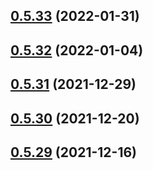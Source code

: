 ## [0.5.33](https://github.com/vegaprotocol/token-frontend/compare/0.5.32...0.5.33) (2022-01-31)



## [0.5.32](https://github.com/vegaprotocol/token-frontend/compare/0.5.31...0.5.32) (2022-01-04)



## [0.5.31](https://github.com/vegaprotocol/token-frontend/compare/0.5.30...0.5.31) (2021-12-29)



## [0.5.30](https://github.com/vegaprotocol/token-frontend/compare/0.5.29...0.5.30) (2021-12-20)



## [0.5.29](https://github.com/vegaprotocol/token-frontend/compare/0.5.28...0.5.29) (2021-12-16)



